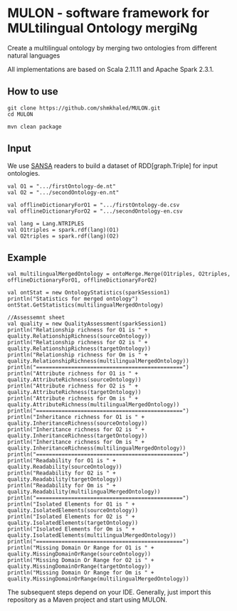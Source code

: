 # MULON - software framework for MULtilingual Ontology mergiNg
Create a multilingual ontology by merging two ontologies from different natural languages

All implementations are based on Scala 2.11.11 and Apache Spark 2.3.1. 

How to use
----------
````
git clone https://github.com/shmkhaled/MULON.git
cd MULON

mvn clean package
````
Input
----------
We use [SANSA](https://github.com/SANSA-Stack) readers to build a dataset of RDD[graph.Triple] for input ontologies.
````
val O1 = ".../firstOntology-de.nt"
val O2 = ".../secondOntology-en.nt"

val offlineDictionaryForO1 = ".../firstOntology-de.csv
val offlineDictionaryForO2 = ".../secondOntology-en.csv
 
val lang = Lang.NTRIPLES
val O1triples = spark.rdf(lang)(O1)
val O2triples = spark.rdf(lang)(O2)
````

Example
----------

````
val multilingualMergedOntology = ontoMerge.Merge(O1triples, O2triples, offlineDictionaryForO1, offlineDictionaryForO2)
 
val ontStat = new OntologyStatistics(sparkSession1)
println("Statistics for merged ontology")
ontStat.GetStatistics(multilingualMergedOntology)
     
//Assessemnt sheet
val quality = new QualityAssessment(sparkSession1)
println("Relationship richness for O1 is " + quality.RelationshipRichness(sourceOntology))
println("Relationship richness for O2 is " + quality.RelationshipRichness(targetOntology))
println("Relationship richness for Om is " + quality.RelationshipRichness(multilingualMergedOntology))
println("==============================================")
println("Attribute richness for O1 is " + quality.AttributeRichness(sourceOntology))
println("Attribute richness for O2 is " + quality.AttributeRichness(targetOntology))
println("Attribute richness for Om is " + quality.AttributeRichness(multilingualMergedOntology))
println("==============================================")
println("Inheritance richness for O1 is " + quality.InheritanceRichness(sourceOntology))
println("Inheritance richness for O2 is " + quality.InheritanceRichness(targetOntology))
println("Inheritance richness for Om is " + quality.InheritanceRichness(multilingualMergedOntology))
println("==============================================")
println("Readability for O1 is " + quality.Readability(sourceOntology))
println("Readability for O2 is " + quality.Readability(targetOntology))
println("Readability for Om is " + quality.Readability(multilingualMergedOntology))
println("==============================================")
println("Isolated Elements for O1 is " + quality.IsolatedElements(sourceOntology))
println("Isolated Elements for O2 is " + quality.IsolatedElements(targetOntology))
println("Isolated Elements for Om is " + quality.IsolatedElements(multilingualMergedOntology))
println("==============================================")
println("Missing Domain Or Range for O1 is " + quality.MissingDomainOrRange(sourceOntology))
println("Missing Domain Or Range for O2 is " + quality.MissingDomainOrRange(targetOntology))
println("Missing Domain Or Range for Om is " + quality.MissingDomainOrRange(multilingualMergedOntology))

````

The subsequent steps depend on your IDE. Generally, just import this repository as a Maven project and start using MULON.
